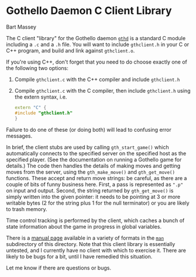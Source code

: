 # Gothello Daemon C Client Library
Bart Massey

The C client "library" for the Gothello daemon
[`gthd`](http://github.com/pdx-cs-ai/gothello-gthd) is a standard
C module including a `.c` and a `.h` file.  You will want to
include `gthclient.h` in your C or C++ program, and build
and link against `gthclient.o`.

If you're using C++, don't forget that you need to do
choose exactly one of the following two options:

1. Compile `gthclient.c` with the C++ compiler
   and include `gthclient.h`

2. Compile `gthclient.c` with the C compiler, then include
   `gthclient.h` using the extern syntax, i.e.

   ```C++
   extern "C" {
   #include "gthclient.h"
   }
   ```

Failure to do one of these (or doing both) will lead to
confusing error messages.

In brief, the client stubs are used by calling
`gth_start_game()` which automatically connects to the
specified server on the specified host as the specified
player.  (See the documentation on running a Gothello game
for details.)  The code then handles the details of making
moves and getting moves from the server, using the
`gth_make_move()` and `gth_get_move()` functions.  These accept
and return move strings: be careful, as there are a couple
of bits of funny business here.  First, a pass is
represented as `".p"` on input and output.  Second, the string
returned by `gth_get_move()` is simply written into the given
pointer: it needs to be pointing at 3 or more writable bytes
(2 for the string plus 1 for the null terminator) or you are
likely to trash memory.

Time control tracking is performed by the client,
which caches a bunch of state information about the game
in progress in global variables.

There is a [manual page](http://htmlpreview.github.io/?https://github.com/pdx-cs-ai/gothello-libclient-c/master/man/libgthgame.3.html) available in
a variety of formats in the [`man`](man/) subdirectory of this
directory.  Note that this client library is essentially
untested, and I currently have no client with which to
exercise it.  There are likely to be bugs for a bit, until I
have remedied this situation.

Let me know if there are questions or bugs.
